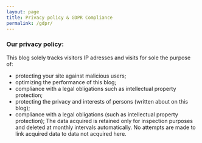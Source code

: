 ```yaml
---
layout: page
title: Privacy policy & GDPR Compliance
permalink: /gdpr/
---
```


### Our privacy policy:

This blog solely tracks visitors IP adresses and visits for sole the purpose of:
 - protecting your site against malicious users;
 - optimizing the performance of this blog;
 - compliance with a legal obligations such as intellectual property protection;
 - protecting the privacy and interests of persons (written about on this blog);
 - compliance with a legal obligations (such as intellectual property protection);
The data acquired is retained only for inspection purposes and deleted at monthly intervals automatically.
No attempts are made to link acquired data to data not acquired here.
